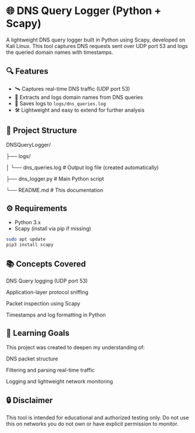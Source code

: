 # 🌐 DNS Query Logger (Python + Scapy)

A lightweight DNS query logger built in Python using Scapy, developed on Kali Linux. This tool captures DNS requests sent over UDP port 53 and logs the queried domain names with timestamps.

## 🔍 Features

- 🛰️ Captures real-time DNS traffic (UDP port 53)
- 🔎 Extracts and logs domain names from DNS queries
- 🧾 Saves logs to `logs/dns_queries.log`
- 🛠️ Lightweight and easy to extend for further analysis

## 📁 Project Structure

DNSQueryLogger/

├── logs/

│ └── dns_queries.log # Output log file (created automatically)

├── dns_logger.py # Main Python script

└── README.md # This documentation


## ⚙️ Requirements

- Python 3.x
- Scapy (install via pip if missing)

```bash
sudo apt update
pip3 install scapy
```

## 📚 Concepts Covered
DNS Query logging (UDP port 53)

Application-layer protocol sniffing

Packet inspection using Scapy

Timestamps and log formatting in Python

## 🧠 Learning Goals
This project was created to deepen my understanding of:

DNS packet structure

Filtering and parsing real-time traffic

Logging and lightweight network monitoring

## 🔒 Disclaimer
This tool is intended for educational and authorized testing only.
Do not use this on networks you do not own or have explicit permission to monitor.